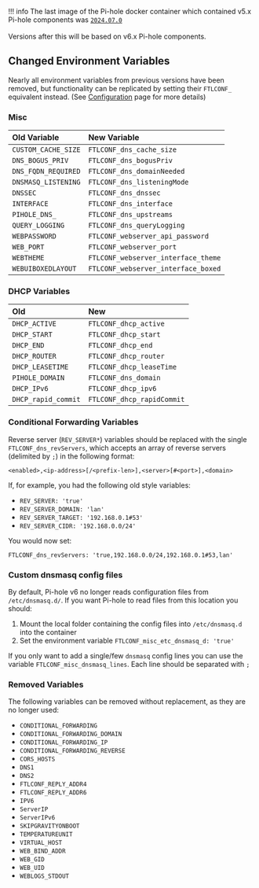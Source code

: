 !!! info
    The last image of the Pi-hole docker container which contained v5.x Pi-hole components was [`2024.07.0`](https://github.com/pi-hole/docker-pi-hole/releases/tag/2024.07.0)
    <br><br>
    Versions after this will be based on v6.x Pi-hole components.

## Changed Environment Variables

Nearly all environment variables from previous versions have been removed, but functionality can be replicated by setting their `FTLCONF_` equivalent instead. (See [Configuration](../configuration.md#configuring-ftl-via-the-environment) page for more details)

### Misc

| Old Variable | New Variable |
|:-------------|:-------------|
|`CUSTOM_CACHE_SIZE`|`FTLCONF_dns_cache_size`|
|`DNS_BOGUS_PRIV`|`FTLCONF_dns_bogusPriv`|
|`DNS_FQDN_REQUIRED`|`FTLCONF_dns_domainNeeded`|
|`DNSMASQ_LISTENING`|`FTLCONF_dns_listeningMode`|
|`DNSSEC`|`FTLCONF_dns_dnssec`|
|`INTERFACE`|`FTLCONF_dns_interface`|
|`PIHOLE_DNS_`|`FTLCONF_dns_upstreams`|
|`QUERY_LOGGING`|`FTLCONF_dns_queryLogging`|
|`WEBPASSWORD`|`FTLCONF_webserver_api_password`|
|`WEB_PORT`|`FTLCONF_webserver_port`|
|`WEBTHEME`|`FTLCONF_webserver_interface_theme`|
|`WEBUIBOXEDLAYOUT`|`FTLCONF_webserver_interface_boxed`|

### DHCP Variables

|Old|New|
|:--|:--|
|`DHCP_ACTIVE`| `FTLCONF_dhcp_active`|
|`DHCP_START`| `FTLCONF_dhcp_start`|
|`DHCP_END`| `FTLCONF_dhcp_end`|
|`DHCP_ROUTER`| `FTLCONF_dhcp_router`|
|`DHCP_LEASETIME`| `FTLCONF_dhcp_leaseTime`|
|`PIHOLE_DOMAIN`| `FTLCONF_dns_domain`|
|`DHCP_IPv6`| `FTLCONF_dhcp_ipv6`|
|`DHCP_rapid_commit`| `FTLCONF_dhcp_rapidCommit`|

### Conditional Forwarding Variables

Reverse server (`REV_SERVER*`) variables should be replaced with the single `FTLCONF_dns_revServers`, which accepts an array of reverse servers (delimited by `;`) in the following format:

```text
<enabled>,<ip-address>[/<prefix-len>],<server>[#<port>],<domain>
```

If, for example, you had the following old style variables:

- `REV_SERVER: 'true'`
- `REV_SERVER_DOMAIN: 'lan'`
- `REV_SERVER_TARGET: '192.168.0.1#53'`
- `REV_SERVER_CIDR: '192.168.0.0/24'`

You would now set:

```text
FTLCONF_dns_revServers: 'true,192.168.0.0/24,192.168.0.1#53,lan'
```

### Custom dnsmasq config files

By default, Pi-hole v6 no longer reads configuration files from `/etc/dnsmasq.d/`. If you want Pi-hole to read files from this location you should:

1. Mount the local folder containing the config files into `/etc/dnsmasq.d` into the container
2. Set the environment variable `FTLCONF_misc_etc_dnsmasq_d: 'true'`

If you only want to add a single/few `dnsmasq` config lines you can use the variable `FTLCONF_misc_dnsmasq_lines`. Each line should be separated with `;`

### Removed Variables

The following variables can be removed without replacement, as they are no longer used:

- `CONDITIONAL_FORWARDING`
- `CONDITIONAL_FORWARDING_DOMAIN`
- `CONDITIONAL_FORWARDING_IP`
- `CONDITIONAL_FORWARDING_REVERSE`
- `CORS_HOSTS`
- `DNS1`
- `DNS2`
- `FTLCONF_REPLY_ADDR4`
- `FTLCONF_REPLY_ADDR6`
- `IPV6`
- `ServerIP`
- `ServerIPv6`
- `SKIPGRAVITYONBOOT`
- `TEMPERATUREUNIT`
- `VIRTUAL_HOST`
- `WEB_BIND_ADDR`
- `WEB_GID`
- `WEB_UID`
- `WEBLOGS_STDOUT`
